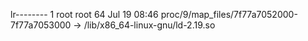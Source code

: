 lr-------- 1 root root 64 Jul 19 08:46 proc/9/map_files/7f77a7052000-7f77a7053000 -> /lib/x86_64-linux-gnu/ld-2.19.so
